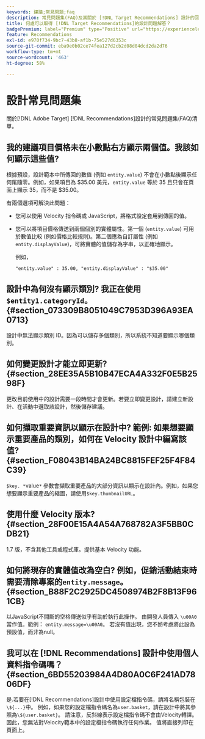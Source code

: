 ```yaml
---
keywords: 建議;常見問題;faq
description: 常見問題集(FAQ)及其關於 [!DNL Target Recommendations] 設計的回答。
title: 何處可以取得 [!DNL Target Recommendations]的設計問題解答？
badgePremium: label="Premium" type="Positive" url="https://experienceleague.adobe.com/docs/target/using/introduction/intro.html?lang=zh-Hant#premium newtab=true" tooltip="檢視Target Premium包含的內容。"
feature: Recommendations
exl-id: e970f734-9bc7-43b8-af1b-75e527d6353c
source-git-commit: eba9e0b02ce74fea127d2cb2d08d04dcd2da2d76
workflow-type: tm+mt
source-wordcount: '463'
ht-degree: 58%

---
```


# 設計常見問題集

關於[!DNL Adobe Target] [!DNL Recommendations]設計的常見問題集(FAQ)清單。

## 我的建議項目價格未在小數點右方顯示兩個值。我該如何顯示這些值?

根據預設，設計範本中所傳回的數值 (例如 `entity.value`) 不會在小數點後顯示任何尾隨零。例如，如果項目為 $35.00 美元，`entity.value` 等於 35 且只會在頁面上顯示 35，而不是 $35.00。

有兩個選項可解決此問題：

* 您可以使用 Velocity 指令碼或 JavaScript，將格式設定套用到傳回的值。

* 您可以將項目價格傳送到兩個個別的實體屬性。第一個 (`entity.value`) 可用於數值比較 (例如價格比較規則)。第二個應為自訂屬性 (例如 `entity.displayValue`)，可將實體的值儲存為字串，以正確地顯示。

  例如，

  `"entity.value" : 35.00, "entity.displayValue" : "$35.00"`

## 設計中為何沒有顯示類別? 我正在使用`$entity1.categoryId`。{#section_073309B8051049C7953D396A93EA0713}

設計中無法顯示類別 ID。因為可以儲存多個類別，所以系統不知道要顯示哪個類別。

## 如何變更設計才能立即更新?    {#section_28EE35A5B10B47ECA4A332F0E5B2598F}

更改目前使用中的設計需要一段時間才會更新。若要立即變更設計，請建立新設計、在活動中選取該設計，然後儲存建議。

## 如何擷取重要資訊以顯示在設計中? 範例: 如果想要顯示重要產品的類別，如何在 Velocity 設計中編寫該值? {#section_F08043B14BA24BC8815FEF25F4F84C39}

`$key. *`value`*` 參數會擷取重要產品的大部分資訊以顯示在設計內。例如，如果您想要顯示重要產品的縮圖，請使用`$key.thumbnailURL`。

## 使用什麼 Velocity 版本? {#section_28F00E15A4A54A768782A3F5BB0CDB21}

1.7 版，不含其他工具或程式庫。提供基本 Velocity 功能。

## 如何將現存的實體值改為空白? 例如，促銷活動結束時需要清除專案的`entity.message`。 {#section_B88F2C2925DC4508974B2F8B13F961CB}

以JavaScript不間斷的空格傳送似乎有助於執行此操作。 由開發人員傳入 `\u00A0` 當作值。範例： `entity.message=\u00A0`。 若沒有值出現，您不妨考慮將此設為預設值，而非為null。

## 我可以在 [!DNL Recommendations] 設計中使用個人資料指令碼嗎？ {#section_6BD55203984A4D80A0C6F241AD7806DF}

是.若要在[!DNL Recommendations]設計中使用設定檔指令碼，請將名稱包裝在`\${...}`中。 例如，如果您的設定檔指令碼名為`user.basket`，請在設計中將其參照為`\${user.basket}`。 請注意，反斜線表示設定檔指令碼不會由Velocity轉譯。 因此，您無法對Velocity範本中的設定檔指令碼執行任何作業。 值將直接列印在頁面上。
